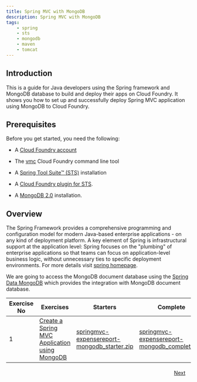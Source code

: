 ```yaml
---
title: Spring MVC with MongoDB
description: Spring MVC with MongoDB
tags:
    - spring
    - sts
    - mongodb
    - maven
    - tomcat
---
```

## Introduction
This is a guide for Java developers using the Spring framework and MongoDB database to build and deploy their apps on Cloud Foundry. It shows you how to set up and successfully deploy Spring MVC application using MongoDB to Cloud Foundry.

## Prerequisites
Before you get started, you need the following:

+  A [Cloud Foundry account](http://cloudfoundry.com/signup)

+  The [vmc](http://docs.cloudfoundry.com/tools/vmc/installing-vmc.html) Cloud Foundry command line tool

+  A [Spring Tool Suite™ (STS)](http://www.springsource.org/spring-tool-suite-download) installation

+  A [Cloud Foundry plugin for STS](http://docs.cloudfoundry.com/tools/STS/configuring-STS.html).

+  A [MongoDB 2.0](http://www.mongodb.org/downloads) installation.


## Overview
The Spring Framework provides a comprehensive programming and configuration model for modern Java-based enterprise applications - on any kind of deployment platform. A key element of Spring is infrastructural support at the application level: Spring focuses on the "plumbing" of enterprise applications so that teams can focus on application-level business logic, without unnecessary ties to specific deployment environments. For more details visit [spring homepage](http://www.springsource.org/spring-framework).

We are going to access the MongoDB document database using the [Spring Data MongoDB](http://www.springsource.org/spring-data/mongodb) which provides the integration with MongoDB document database.

<table class="spring-tutorial-index-table">
    <thead>
            <tr>
                <th>Exercise No</th>
                <th>Exercises</th>
                <th>Starters</th>
                <th>Complete</th>
            </tr>
    </thead>
    <tbody>
            <tr>
                <td>1</td>
                <td><a href='/spring/tutorials/springmvc-mongodb/spring-expensereport-app-using-mongodb.html'>Create a Spring MVC Application using MongoDB</a></td>
                <td><a href='/code/tutorials/springmvc-mongodb/springmvc-expensereport-mongodb_starter.zip'>springmvc-expensereport-mongodb_starter.zip</a></td>
                <td><a href='/code/tutorials/springmvc-mongodb/springmvc-expensereport-mongodb_complete.zip'>springmvc-expensereport-mongodb_complete.zip</a></td>
            </tr>
    </tbody>
</table>

<a class="button-plain" style="padding: 3px 15px; float: right" href="/spring/tutorials/springmvc-mongodb/spring-expensereport-app-using-mongodb.html">Next</a>
